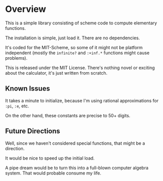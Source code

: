 # Overview

This is a simple library consisting of scheme code to compute elementary 
functions.

The installation is simple, just load it. There are no dependencies.

It's coded for the MIT-Scheme, so some of it might not be platform independent 
(mostly the `infinite?` and `:+inf.*` functions might cause problems).

This is released under the MIT License. There's nothing novel or exciting about 
the calculator, it's just written from scratch.

## Known Issues

It takes a minute to initialize, because I'm using rational approximations for 
`:pi`, `:e`, etc.

On the other hand, these constants are precise to 50+ digits.

## Future Directions

Well, since we haven't considered special functions, that might be a direction.

It would be nice to speed up the initial load.

A pipe dream would be to turn this into a full-blown computer algebra system.
That would probable consume my life.
